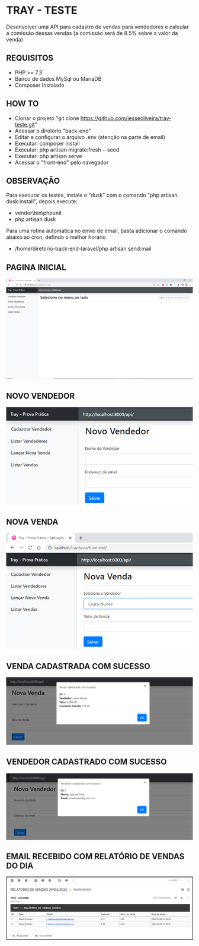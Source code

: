 # TRAY - TESTE
Desenvolver uma API para cadastro de vendas para vendedores e calcular a comissão dessas vendas (a comissão será de 8.5% sobre o valor da venda)

## REQUISITOS
- PHP >= 7.3
- Banco de dados MySql ou MariaDB
- Composer Instalado

## HOW TO
- Clonar o projeto "git clone https://github.com/jesseoliveira/tray-teste.git"
- Acessar o diretorio "back-end"
- Editar e configurar o arquivo .env (atenção na parte de email)
- Executar: composer install
- Executar: php artisan migrate:fresh --seed
- Executar: php artisan serve
- Acessar o "front-end" pelo navegador

## OBSERVAÇÃO
Para executar os testes, instale o "dusk" com o comando "php artisan dusk:install", depois execute:
- vendor\bin\phpunit
- php artisan dusk

Para uma rotina automatica no envio de email, basta adicionar o comando abaixo ao cron, defindo o melhor horario
- /home/diretorio-back-end-laravel/php artisan send:mail

## PAGINA INICIAL
![Screenshot](Screenshot_1.png)

## NOVO VENDEDOR
![Screenshot](Screenshot_2.png)

## NOVA VENDA
![Screenshot](Screenshot_4.png)

## VENDA CADASTRADA COM SUCESSO
![Screenshot](Screenshot_5.png)

## VENDEDOR CADASTRADO COM SUCESSO
![Screenshot](Screenshot_6.png)

## EMAIL RECEBIDO COM RELATÓRIO DE VENDAS DO DIA
![Screenshot](Screenshot_7.png)